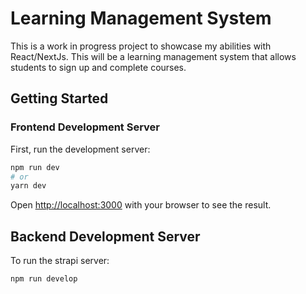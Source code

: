# Learning Management System

This is a work in progress project to showcase my abilities with React/NextJs. This will be a learning management system that allows students to sign up and complete courses.

## Getting Started

### Frontend Development Server

First, run the development server:

```bash
npm run dev
# or
yarn dev
```

Open [http://localhost:3000](http://localhost:3000) with your browser to see the result.

## Backend Development Server

To run the strapi server:

```bash
npm run develop
```
